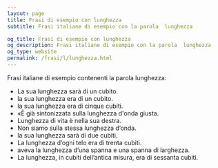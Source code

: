 ```yaml
---
layout: page
title: Frasi di esempio con lunghezza 
subtitle: Frasi italiane di esempio con la parola  lunghezza

og_title: Frasi di esempio con lunghezza 
og_description: Frasi italiane di esempio con la parola  lunghezza
og_type: website
permalink: /frasi/l/lunghezza.html
---
```


Frasi italiane di esempio contenenti la parola lunghezza:


- La sua lunghezza sarà di un cubito.
- la sua lunghezza era di un cubito.
- la sua lunghezza era di cinque cubiti.
- «È già sintonizzata sulla lunghezza d'onda giusta.
- Lunghezza di vita è nella sua destra.
- Non siamo sulla stessa lunghezza d’onda.
- la sua lunghezza sarà di due cubiti.
- La lunghezza d’ogni telo era di trenta cubiti.
- aveva la lunghezza d’una spanna e una spanna di larghezza.
- La lunghezza, in cubiti dell’antica misura, era di sessanta cubiti.
